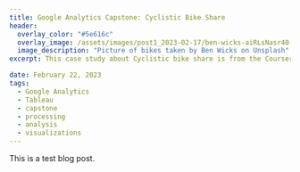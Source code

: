 ```yaml
---
title: Google Analytics Capstone: Cyclistic Bike Share
header:
  overlay_color: "#5e616c"
  overlay_image: /assets/images/post1_2023-02-17/ben-wicks-aiRLsNasr40-unsplash.jpg
  image_description: "Picture of bikes taken by Ben Wicks on Unsplash" 
excerpt: This case study about Cyclistic bike share is from the Coursera Google Analytics Capstone course. I had a lot of fun diving into this messy dataset. There's a very good reason why this project is so popular for data analyst portfolios! The tools I used for this project were R and Tableau. Check out the R Script to follow along or head to my <a href= Tableau](link here) visualizations to see the end result!

date: February 22, 2023
tags:
  - Google Analytics
  - Tableau
  - capstone
  - processing
  - analysis
  - visualizations
---
```


This is a test blog post.
